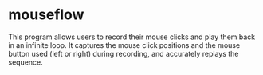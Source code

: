 # mouseflow
This program allows users to record their mouse clicks and play them back in an infinite loop. It captures the mouse click positions and the mouse button used (left or right) during recording, and accurately replays the sequence.
